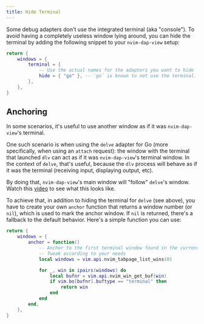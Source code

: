 ```yaml
---
title: Hide Terminal
---
```


Some debug adapters don't use the integrated terminal (aka "console"). To avoid having a completely useless window lying around, you can hide the terminal by adding the following snippet to your `nvim-dap-view` setup:

```lua
return {
    windows = {
        terminal = {
            -- Use the actual names for the adapters you want to hide
            hide = { "go" }, -- `go` is known to not use the terminal.
        },
    },
}
```

## Anchoring

In some scenarios, it's useful to use another window as if it was `nvim-dap-view`'s terminal.

One such scenario is when using the `delve` adapter for Go (more specifically, when using an `attach` request): the window with the terminal that launched `dlv` can act as if it was `nvim-dap-view`'s terminal window. In the context of `delve`, that's useful, because the `dlv` process will behave as if it was the terminal (receiving input, displaying output, etc).

By doing that, `nvim-dap-view`'s main window will "follow" `delve`'s window. Watch this [video](https://github.com/user-attachments/assets/5dce4b3d-fc01-4be6-9a72-b0f969e34b14) to see what this looks like.

To achieve that, in addition to hiding the terminal for `delve` (see above), you have to create your own `anchor` function that returns a window number (or `nil`), which is used to mark the anchor window. If `nil` is returned, there's a fallback to the default behavior. Here's a simple function you can use:

```lua
return {
    windows = {
        anchor = function()
            -- Anchor to the first terminal window found in the current tab
            -- Tweak according to your needs
            local windows = vim.api.nvim_tabpage_list_wins(0)

            for _, win in ipairs(windows) do
                local bufnr = vim.api.nvim_win_get_buf(win)
                if vim.bo[bufnr].buftype == "terminal" then
                    return win
                end
            end
        end,
    },
}
```
